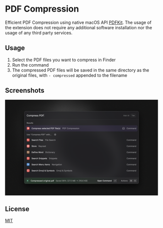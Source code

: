# PDF Compression

Efficient PDF Compression using native macOS API [PDFKit](https://developer.apple.com/documentation/pdfkit). The usage of the extension does not require any additional software installation nor the usage of any third party services.

## Usage

1. Select the PDF files you want to compress in Finder
2. Run the command
3. The compressed PDF files will be saved in the same directory as the original files, with `- compressed` appended to the filename

## Screenshots

![Screenshot 1](./metadata/Screenshot.png)

## License

[MIT](LICENSE)